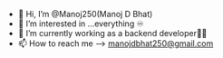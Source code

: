 - 👋 Hi, I’m @Manoj250(Manoj D Bhat)
- 👀 I’m interested in ...everything ♾️
- 🌱 I’m currently working as a backend developer🧑‍💻
- 📫 How to reach me --> manojdbhat250@gmail.com

<!---
Manoj250/Manoj250 is a ✨ special ✨ repository because its `README.md` (this file) appears on your GitHub profile.
You can click the Preview link to take a look at your changes.
--->
